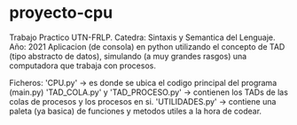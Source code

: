 # proyecto-cpu
Trabajo Practico UTN-FRLP. Catedra: Sintaxis y Semantica del Lenguaje. Año: 2021
Aplicacion (de consola) en python utilizando el concepto de TAD (tipo abstracto de datos), simulando (a muy grandes rasgos) una computadora que trabaja con procesos.

Ficheros:
  'CPU.py' -> es donde se ubica el codigo principal del programa (main.py)
  'TAD_COLA.py' y 'TAD_PROCESO.py' -> contienen los TADs de las colas de procesos y los procesos en si.
  'UTILIDADES.py' -> contiene una paleta (ya basica) de funciones y metodos utiles a la hora de codear. 
